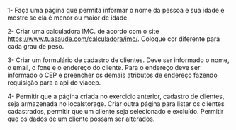 1- Faça uma página que permita informar o nome da pessoa e sua idade e mostre se ela é menor ou maior de idade. 

2- Criar uma calculadora IMC. de acordo com o site https://www.tuasaude.com/calculadora/imc/. Coloque cor diferente para cada grau de peso. 

3- Criar um formulário de cadastro de clientes. Deve ser informado o nome, o email, o fone e o endereço do cliente. Para o endereço deve ser informado o CEP e preencher os demais atributos de endereço fazendo requisição para a api do viacep. 

4- Permitir que a página criada no exercicio anterior, cadastro de clientes, seja armazenada no localstorage. Criar outra página para listar os clientes cadastrados, permitir que um cliente seja selecionado e excluído. 
Permitir que os dados de um cliente possam ser alterados. 

